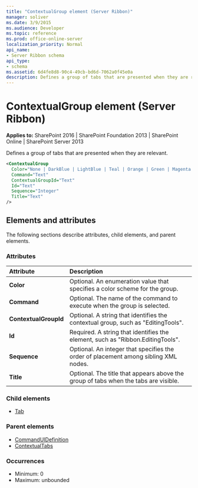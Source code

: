 ```yaml
---
title: "ContextualGroup element (Server Ribbon)"
manager: soliver
ms.date: 3/9/2015
ms.audience: Developer
ms.topic: reference
ms.prod: office-online-server
localization_priority: Normal
api_name:
- Server Ribbon schema
api_type:
- schema
ms.assetid: 6d4fe8d8-90c4-49cb-bd6d-7062a0f45e0a
description: Defines a group of tabs that are presented when they are relevant. 
---
```


# ContextualGroup element (Server Ribbon)

**Applies to:** SharePoint 2016 | SharePoint Foundation 2013 | SharePoint Online | SharePoint Server 2013
  
Defines a group of tabs that are presented when they are relevant. 
  
```XML
<ContextualGroup
  Color="None | DarkBlue | LightBlue | Teal | Orange | Green | Magenta | Yellow | Purple"
  Command="Text"
  ContextualGroupId="Text"
  Id="Text"
  Sequence="Integer"
  Title="Text"
/>
```

## Elements and attributes

The following sections describe attributes, child elements, and parent elements.

### Attributes

|**Attribute**|**Description**|
|:-----|:-----|
|**Color** <br/> |Optional. An enumeration value that specifies a color scheme for the group.  <br/> |
|**Command** <br/> |Optional. The name of the command to execute when the group is selected.  <br/> |
|**ContextualGroupId** <br/> |Optional. A string that identifies the contextual group, such as "EditingTools".  <br/> |
|**Id** <br/> |Required. A string that identifies the element, such as "Ribbon.EditingTools".  <br/> |
|**Sequence** <br/> |Optional. An integer that specifies the order of placement among sibling XML nodes.  <br/> |
|**Title** <br/> |Optional. The title that appears above the group of tabs when the tabs are visible.  <br/> |
   
### Child elements

- [Tab](tab-element.md)
   
### Parent elements

- [CommandUIDefinition](commanduidefinition-element.md) 
- [ContextualTabs](contextualtabs-element.md) 
   
### Occurrences

- Minimum: 0
- Maximum: unbounded  
   

